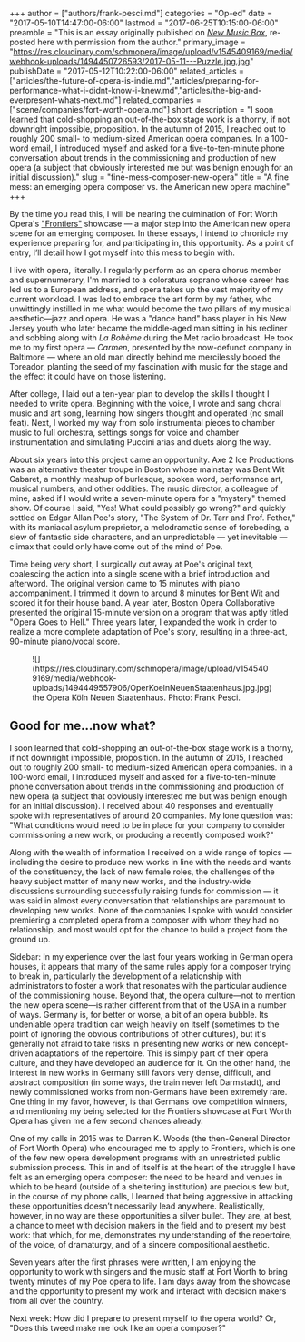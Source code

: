 +++
author = ["authors/frank-pesci.md"]
categories = "Op-ed"
date = "2017-05-10T14:47:00-06:00"
lastmod = "2017-06-25T10:15:00-06:00"
preamble = "This is an essay originally published on [*New Music Box*](http://www.newmusicbox.org/articles/a-fine-mess-an-emerging-opera-composer-vs-the-american-new-opera-machine/), re-posted here with permission from the author."
primary_image = "https://res.cloudinary.com/schmopera/image/upload/v1545409169/media/webhook-uploads/1494450726593/2017-05-11---Puzzle.jpg.jpg"
publishDate = "2017-05-12T10:22:00-06:00"
related_articles = ["articles/the-future-of-opera-is-indie.md","articles/preparing-for-performance-what-i-didnt-know-i-knew.md","articles/the-big-and-everpresent-whats-next.md"]
related_companies = ["scene/companies/fort-worth-opera.md"]
short_description = "I soon learned that cold-shopping an out-of-the-box stage work is a thorny, if not downright impossible, proposition.  In the autumn of 2015, I reached out to roughly 200 small- to medium-sized American opera companies. In a 100-word email, I introduced myself and asked for a five-to-ten-minute phone conversation about trends in the commissioning and production of new opera (a subject that obviously interested me but was benign enough for an initial discussion)."
slug = "fine-mess-composer-new-opera"
title = "A fine mess: an emerging opera composer vs. the American new opera machine"
+++

By the time you read this, I will be nearing the culmination of Fort Worth Opera's ["Frontiers"](http://www.fwopera.org/operas/frontiers/) showcase — a major step into the American new opera scene for an emerging composer. In these essays, I intend to chronicle my experience preparing for, and participating in, this opportunity. As a point of entry, I’ll detail how I got myself into this mess to begin with.

I live with opera, literally.  I regularly perform as an opera chorus member and supernumerary, I'm married to a coloratura soprano whose career has led us to a European address, and opera takes up the vast majority of my current workload. I was led to embrace the art form by my father, who unwittingly instilled in me what would become the two pillars of my musical aesthetic—jazz and opera. He was a "dance band" bass player in his New Jersey youth who later became the middle-aged man sitting in his recliner and sobbing along with *La Bohème* during the Met radio broadcast. He took me to my first opera — *Carmen*, presented by the now-defunct company in Baltimore — where an old man directly behind me mercilessly booed the Toreador, planting the seed of my fascination with music for the stage and the effect it could have on those listening.

After college, I laid out a ten-year plan to develop the skills I thought I needed to write opera.  Beginning with the voice, I wrote and sang choral music and art song, learning how singers thought and operated (no small feat). Next, I worked my way from solo instrumental pieces to chamber music to full orchestra, settings songs for voice and chamber instrumentation and simulating Puccini arias and duets along the way.

About six years into this project came an opportunity. Axe 2 Ice Productions was an alternative theater troupe in Boston whose mainstay was Bent Wit Cabaret, a monthly mashup of burlesque, spoken word, performance art, musical numbers, and other oddities.  The music director, a colleague of mine, asked if I would write a seven-minute opera for a "mystery" themed show.  Of course I said, "Yes! What could possibly go wrong?" and quickly settled on Edgar Allan Poe's story, "The System of Dr. Tarr and Prof. Fether," with its maniacal asylum proprietor, a melodramatic sense of foreboding, a slew of fantastic side characters, and an unpredictable — yet inevitable — climax that could only have come out of the mind of Poe.

Time being very short, I surgically cut away at Poe's original text, coalescing the action into a single scene with a brief introduction and afterword.  The original version came to 15 minutes with piano accompaniment.  I trimmed it down to around 8 minutes for Bent Wit and scored it for their house band.  A year later, Boston Opera Collaborative presented the original 15-minute version on a program that was aptly titled "Opera Goes to Hell." Three years later, I expanded the work in order to realize a more complete adaptation of Poe's story, resulting in a three-act, 90-minute piano/vocal score.

<figure data-type="image">
![](https://res.cloudinary.com/schmopera/image/upload/v1545409169/media/webhook-uploads/1494449557906/OperKoelnNeuenStaatenhaus.jpg.jpg)<figcaption>the Opera Köln Neuen Staatenhaus. Photo: Frank Pesci.</figcaption>
</figure>

## Good for me…now what?

I soon learned that cold-shopping an out-of-the-box stage work is a thorny, if not downright impossible, proposition.  In the autumn of 2015, I reached out to roughly 200 small- to medium-sized American opera companies. In a 100-word email, I introduced myself and asked for a five-to-ten-minute phone conversation about trends in the commissioning and production of new opera (a subject that obviously interested me but was benign enough for an initial discussion). I received about 40 responses and eventually spoke with representatives of around 20 companies. My lone question was: "What conditions would need to be in place for your company to consider commissioning a new work, or producing a recently composed work?"

Along with the wealth of information I received on a wide range of topics — including the desire to produce new works in line with the needs and wants of the constituency, the lack of new female roles, the challenges of the heavy subject matter of many new works, and the industry-wide discussions surrounding successfully raising funds for commission — it was said in almost every conversation that relationships are paramount to developing new works. None of the companies I spoke with would consider premiering a completed opera from a composer with whom they had no relationship, and most would opt for the chance to build a project from the ground up.

Sidebar: In my experience over the last four years working in German opera houses, it appears that many of the same rules apply for a composer trying to break in, particularly the development of a relationship with administrators to foster a work that resonates with the particular audience of the commissioning house. Beyond that, the opera culture—not to mention the new opera scene—is rather different from that of the USA in a number of ways. Germany is, for better or worse, a bit of an opera bubble. Its undeniable opera tradition can weigh heavily on itself (sometimes to the point of ignoring the obvious contributions of other cultures), but it's generally not afraid to take risks in presenting new works or new concept-driven adaptations of the repertoire. This is simply part of their opera culture, and they have developed an audience for it. On the other hand, the interest in new works in Germany still favors very dense, difficult, and abstract composition (in some ways, the train never left Darmstadt), and newly commissioned works from non-Germans have been extremely rare. One thing in my favor, however, is that Germans love competition winners, and mentioning my being selected for the Frontiers showcase at Fort Worth Opera has given me a few second chances already.

One of my calls in 2015 was to Darren K. Woods (the then-General Director of Fort Worth Opera) who encouraged me to apply to Frontiers, which is one of the few new opera development programs with an unrestricted public submission process. This in and of itself is at the heart of the struggle I have felt as an emerging opera composer: the need to be heard and venues in which to be heard (outside of a sheltering institution) are precious few but, in the course of my phone calls, I learned that being aggressive in attacking these opportunities doesn’t necessarily lead anywhere. Realistically, however, in no way are these opportunities a silver bullet. They are, at best, a chance to meet with decision makers in the field and to present my best work: that which, for me, demonstrates my understanding of the repertoire, of the voice, of dramaturgy, and of a sincere compositional aesthetic.

Seven years after the first phrases were written, I am enjoying the opportunity to work with singers and the music staff at Fort Worth to bring twenty minutes of my Poe opera to life. I am days away from the showcase and the opportunity to present my work and interact with decision makers from all over the country.

Next week: How did I prepare to present myself to the opera world? Or, "Does this tweed make me look like an opera composer?"
